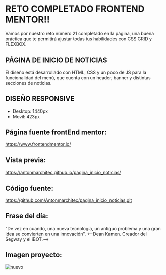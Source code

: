 # RETO COMPLETADO FRONTEND MENTOR!!

Vamos por nuestro reto número 21 completado en la página, una buena práctica que 
te permitirá ajustar todas tus habilidades con CSS GRID y FLEXBOX.  

## PÁGINA DE INICIO DE NOTICIAS
El diseño está desarrollado con HTML, CSS y un poco de JS para la funcionalidad del menú, que cuenta con un header, banner y distintas secciones de noticias.

## DISEÑO RESPONSIVE
- Desktop: 1440px
- Movil: 423px

## Página fuente frontEnd mentor:
https://www.frontendmentor.io/

## Vista previa:
https://antonmarchitec.github.io/pagina_inicio_noticias/

## Código fuente:
https://github.com/Antonmarchitec/pagina_inicio_noticias.git


## Frase del día:
"De vez en cuando, una nueva tecnología, un antiguo problema y una gran idea se convierten en una innovación".
<--Dean Kamen. Creador del Segway y el iBOT.-->

## Imagen proyecto:
![nuevo](https://user-images.githubusercontent.com/70084380/200480696-b9cf4f4d-283d-41ef-8d9f-e7d0210f909c.jpg)
